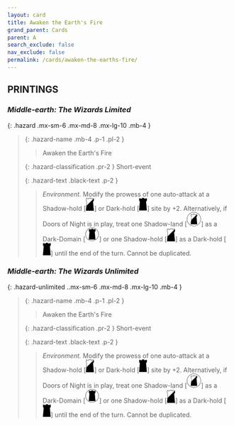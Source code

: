 ```yaml
---
layout: card
title: Awaken the Earth's Fire
grand_parent: Cards
parent: A
search_exclude: false
nav_exclude: false
permalink: /cards/awaken-the-earths-fire/
---
```


## PRINTINGS


### _Middle-earth: The Wizards Limited_

{: .hazard .mx-sm-6 .mx-md-8 .mx-lg-10 .mb-4 }
> {: .hazard-name .mb-4 .p-1 .pl-2 }
> > <div class="hazard-mp"></div>
> > <div class="card-name">Awaken the Earth's Fire</div>
>
> {: .hazard-classification .pr-2 }
> Short-event
>
> {: .hazard-text .black-text .p-2 }
> > _Environment._ Modify the prowess of one auto-attack at a Shadow-hold \[![](/assets/images/shadow-hold.svg)] or Dark-hold \[![](/assets/images/dark-hold.svg)] site by +2. Alternatively, if Doors of Night is in play, treat one Shadow-land \[![](/assets/images/shadow-land.svg)] as a Dark-Domain \[![](/assets/images/dark-domain.svg)] or one Shadow-hold \[![](/assets/images/shadow-hold.svg)] as a Dark-hold \[![](/assets/images/dark-hold.svg)] until the end of the turn. Cannot be duplicated. 
>

### _Middle-earth: The Wizards Unlimited_

{: .hazard-unlimited ..mx-sm-6 .mx-md-8 .mx-lg-10 .mb-4 }
> {: .hazard-name .mb-4 .p-1 .pl-2 }
> > <div class="hazard-mp"></div>
> > <div class="card-name">Awaken the Earth's Fire</div>
>
> {: .hazard-classification .pr-2 }
> Short-event
>
> {: .hazard-text .black-text .p-2 }
> > _Environment._ Modify the prowess of one auto-attack at a Shadow-hold \[![](/assets/images/shadow-hold.svg)] or Dark-hold \[![](/assets/images/dark-hold.svg)] site by +2. Alternatively, if Doors of Night is in play, treat one Shadow-land \[![](/assets/images/shadow-land.svg)] as a Dark-Domain \[![](/assets/images/dark-domain.svg)] or one Shadow-hold \[![](/assets/images/shadow-hold.svg)] as a Dark-hold \[![](/assets/images/dark-hold.svg)] until the end of the turn. Cannot be duplicated. 
>
